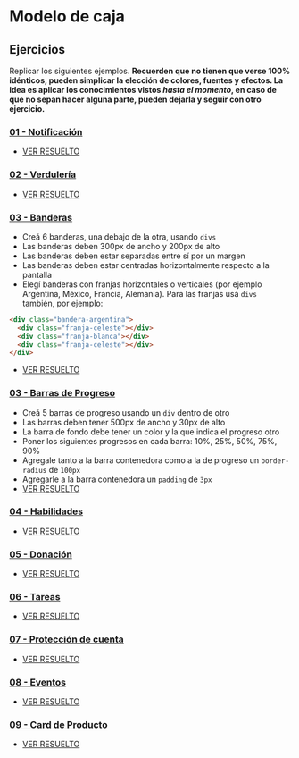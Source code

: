 # Modelo de caja

## Ejercicios

Replicar los siguientes ejemplos. **Recuerden que no tienen que verse 100% idénticos, pueden simplicar la elección de colores, fuentes y efectos. La idea es aplicar los conocimientos vistos _hasta el momento_, en caso de que no sepan hacer alguna parte, pueden dejarla y seguir con otro ejercicio.**

### [01 - Notificación](https://uidesigndaily.com/posts/sketch-notification-widget-day-855)
- [VER RESUELTO](https://magamahe.github.io/TRABAJOS_ADA/FRONTEND_/MODULO_2/CLASE_06/ejercicio-01-Notificacion/index.html)

### [02 - Verdulería](https://fm08n.csb.app/)
- [VER RESUELTO](https://magamahe.github.io/TRABAJOS_ADA/FRONTEND_/MODULO_2/CLASE_06/ejercicio-02-Verduleria/index.html)
  
### [03 - Banderas](https://www.countryflags.com/en/)

- Creá 6 banderas, una debajo de la otra, usando `divs` 
- Las banderas deben 300px de ancho y 200px de alto
- Las banderas deben estar separadas entre sí por un margen
- Las banderas deben estar centradas horizontalmente respecto a la pantalla
- Elegí banderas con franjas horizontales o verticales (por ejemplo Argentina, México, Francia, Alemania). Para las franjas usá `divs` también, por ejemplo:

```html
<div class="bandera-argentina">
  <div class="franja-celeste"></div>
  <div class="franja-blanca"></div>
  <div class="franja-celeste"></div>
</div>
```
- [VER RESUELTO](https://magamahe.github.io/TRABAJOS_ADA/FRONTEND_/MODULO_2/CLASE_06/ejercicio-03-Banderas/index.html)

### [03 - Barras de Progreso](https://ck9cu.csb.app/)

- Creá 5 barras de progreso usando un `div` dentro de otro
- Las barras deben tener 500px de ancho y 30px de alto
- La barra de fondo debe tener un color y la que indica el progreso otro
- Poner los siguientes progresos en cada barra: 10%, 25%, 50%, 75%, 90%
- Agregale tanto a la barra contenedora como a la de progreso un `border-radius` de `100px`
- Agregarle a la barra contenedora un `padding` de `3px`
- [VER RESUELTO](https://magamahe.github.io/TRABAJOS_ADA/FRONTEND_/MODULO_2/CLASE_06/ejercicio-03-BarrasProgreso/index.html)
  
### [04 - Habilidades](https://uidesigndaily.com/posts/sketch-skills-list-card-day-929)
- [VER RESUELTO](https://magamahe.github.io/TRABAJOS_ADA/FRONTEND_/MODULO_2/CLASE_06/ejercicio-04-Habilidades/index.html)

### [05 - Donación](https://uidesigndaily.com/posts/sketch-donate-widget-day-1038)
- [VER RESUELTO](https://magamahe.github.io/TRABAJOS_ADA/FRONTEND_/MODULO_2/CLASE_06/ejercicio-05-Donacion/index.html)

### [06 - Tareas](https://i.imgur.com/CTzHqjK.png)
- [VER RESUELTO](https://magamahe.github.io/TRABAJOS_ADA/FRONTEND_/MODULO_2/CLASE_06/ejercicio-06-PoteccionCuenta/index.html)

### [07 - Protección de cuenta](https://uidesigndaily.com/posts/sketch-protect-account-widget-day-975)
- [VER RESUELTO](https://magamahe.github.io/TRABAJOS_ADA/FRONTEND_/MODULO_2/CLASE_06/ejercicio-07-Tareas/index.html)

### [08 - Eventos](https://hj47o.csb.app/)
- [VER RESUELTO](https://magamahe.github.io/TRABAJOS_ADA/FRONTEND_/MODULO_2/CLASE_06/ejercicio-08-Eventos/index.html)

### [09 - Card de Producto](https://tjq7t.csb.app/)
- [VER RESUELTO](https://magamahe.github.io/TRABAJOS_ADA/FRONTEND_/MODULO_2/CLASE_06/ejercicio-09-Producto/index.html)
